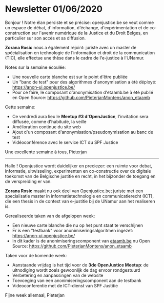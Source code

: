 # Newsletter 01/06/2020


Bonjour ! Notre élan persiste et se précise: openjustice.be se veut comme un espace de débat, d'information, d'échange, d'expérimentation et de co-construction sur l'avenir numérique de la Justice et du Droit Belges, en particulier sur son accès et sa diffusion.

**Zorana Rosic** nous a également rejoint: juriste avec  un master de spécialisation en technologie de l’information et droit de la communication (TIC), elle effectue une thèse dans le cadre de l'e-justice à l'UNamur.


Notes sur la semaine écoulée:
- Une nouvelle carte blanche est sur le point d'être publiée
- Un "banc de test" pour des algorithmes d'anonymisation a été déployé: https://anon-ui.openjustice.be/
- Pour ce faire, le composant d'anonymisation d'etaamb.be à été publié en Open Source: https://github.com/PieterjanMontens/anon_etaamb

Cette semaine:
- Ce vendredi aura lieu le **Meetup #3 d'OpenJustice**, l'invitation sera diffusée, comme d'habitude, la veille
- Amélioration continue du site web
- Ajout d'un composant d'anonymisation/pseudonymisation au banc de test
- Vidéoconférence avec le service ICT du SPF Justice


Une excellente semaine à tous, Pieterjan

---

Hallo ! Openjustice wordt duidelijker en preciezer: een ruimte voor debat, informatie, uitwisseling, experimenten en co-constructie over de digitale toekomst van de Belgische justitie en recht, in het bijzonder de toegang en de verspreiding er van.

**Zorana Rosic** maakt nu ook deel van Openjustice.be; juriste met een specialisatie master in informatietechnologie en communicatierecht (ICT), die een thesis in de context van e-justitie bij de UNamur aan het realiseren is.


Gerealiseerde taken van de afgelopen week:
- Een nieuwe carte blanche die nu op het punt staat te verschijnen
- Er is een "testbank" voor anonimiseringsalgoritmen ingezet: https://anon-ui.openjustice.be/
- In dit kader is de anonimiseringscomponent van [etaamb.be](https://www.etaamb.be) nu Open Source: https://github.com/PieterjanMontens/anon_etaamb

Taken voor de komende week:
- Aanstaande vrijdag is het tijd voor de **3de OpenJustice Meetup**: de uitnodiging wordt zoals gewoonlijk de dag ervoor rondgestuurd
- Verbetering en aanpassingen van de website
- Toevoeging van een anonimiseringscomponent aan de testbank
- Videoconferentie met de ICT-dienst van SPF Justitie


Fijne week allemaal, Pieterjan

